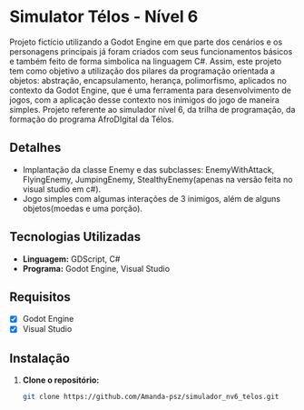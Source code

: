 # Simulator Télos - Nível 6

Projeto fictício utilizando a Godot Engine em que parte dos cenários e os personagens principais já foram criados com seus funcionamentos básicos e também feito de forma simbolica na linguagem C#. Assim, este projeto tem como objetivo a utilização dos pilares da programação orientada a objetos: abstração, encapsulamento, herança, polimorfismo, aplicados no contexto da Godot Engine, que é uma ferramenta para desenvolvimento de jogos, com a aplicação desse contexto nos inimigos do jogo de maneira simples. Projeto referente ao simulador nível 6, da trilha de programação, da formação do programa AfroDIgital da Télos.

## Detalhes

- Implantação da classe Enemy e das subclasses: EnemyWithAttack, FlyingEnemy, JumpingEnemy, StealthyEnemy(apenas na versão feita no visual studio em c#).
- Jogo simples com algumas interações de 3 inimigos, além de alguns objetos(moedas e uma porção).


## Tecnologias Utilizadas

- **Linguagem:** GDScript, C#
- **Programa:** Godot Engine, Visual Studio

## Requisitos

- [x] Godot Engine
- [x] Visual Studio

## Instalação

1. **Clone o repositório:**
   ```bash
   git clone https://github.com/Amanda-psz/simulador_nv6_telos.git
